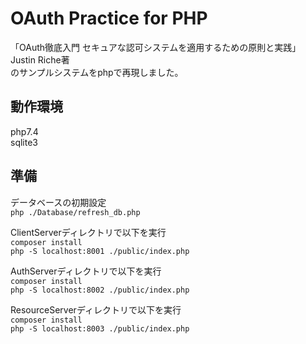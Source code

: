 # OAuth Practice for PHP  
「OAuth徹底入門 セキュアな認可システムを適用するための原則と実践」 Justin Riche著  
のサンプルシステムをphpで再現しました。  

## 動作環境  
php7.4  
sqlite3  

## 準備
データベースの初期設定  
```php ./Database/refresh_db.php ```  

ClientServerディレクトリで以下を実行  
```composer install```  
```php -S localhost:8001 ./public/index.php```  

AuthServerディレクトリで以下を実行  
```composer install```  
```php -S localhost:8002 ./public/index.php```  

ResourceServerディレクトリで以下を実行  
```composer install```  
```php -S localhost:8003 ./public/index.php```  

